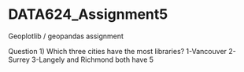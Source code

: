 # DATA624_Assignment5
Geoplotlib / geopandas assignment

Question 1) Which three cities have the most libraries?
1-Vancouver
2-Surrey
3-Langely and Richmond both have 5
